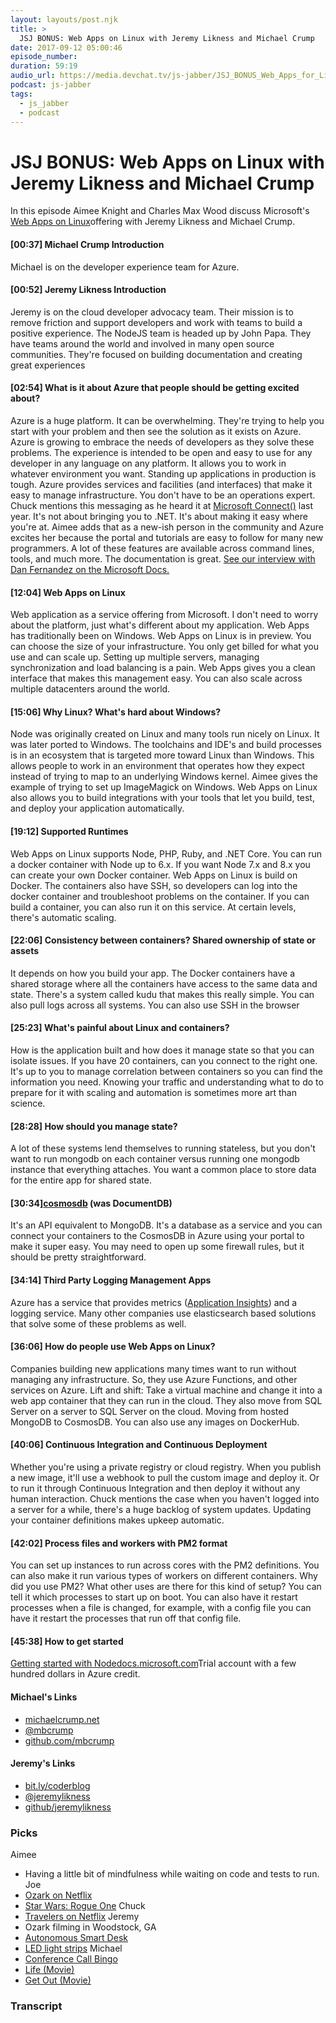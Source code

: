 ```yaml
---
layout: layouts/post.njk
title: >
  JSJ BONUS: Web Apps on Linux with Jeremy Likness and Michael Crump
date: 2017-09-12 05:00:46
episode_number:
duration: 59:19
audio_url: https://media.devchat.tv/js-jabber/JSJ_BONUS_Web_Apps_for_Linux_with_Jeremy_Likness_and_Michael_Crump_mixdown.mp3
podcast: js-jabber
tags:
  - js_jabber
  - podcast
---
```


# JSJ BONUS: Web Apps on Linux with Jeremy Likness and Michael Crump

In this episode Aimee Knight and Charles Max Wood discuss Microsoft's [Web Apps on Linux](https://docs.microsoft.com/en-us/azure/app-service/containers/app-service-linux-intro)offering with Jeremy Likness and Michael Crump.

#### [00:37] Michael Crump Introduction

Michael is on the developer experience team for Azure.

#### [00:52] Jeremy Likness Introduction

Jeremy is on the cloud developer advocacy team. Their mission is to remove friction and support developers and work with teams to build a positive experience. The NodeJS team is headed up by John Papa. They have teams around the world and involved in many open source communities. They're focused on building documentation and creating great experiences

#### [02:54] What is it about Azure that people should be getting excited about?

Azure is a huge platform. It can be overwhelming. They're trying to help you start with your problem and then see the solution as it exists on Azure. Azure is growing to embrace the needs of developers as they solve these problems. The experience is intended to be open and easy to use for any developer in any language on any platform. It allows you to work in whatever environment you want. Standing up applications in production is tough. Azure provides services and facilities (and interfaces) that make it easy to manage infrastructure. You don't have to be an operations expert. Chuck mentions this messaging as he heard it at [Microsoft Connect()](https://connectevent.microsoft.com/) last year. It's not about bringing you to .NET. It's about making it easy where you're at. Aimee adds that as a new-ish person in the community and Azure excites her because the portal and tutorials are easy to follow for many new programmers. A lot of these features are available across command lines, tools, and much more. The documentation is great. [See our interview with Dan Fernandez on the Microsoft Docs.](https://devchat.tv/js-jabber/241-jsj-microsoft-docs-with-dan-fernandez)

#### [12:04] Web Apps on Linux

Web application as a service offering from Microsoft. I don't need to worry about the platform, just what's different about my application. Web Apps has traditionally been on Windows. Web Apps on Linux is in preview. You can choose the size of your infrastructure. You only get billed for what you use and can scale up. Setting up multiple servers, managing synchronization and load balancing is a pain. Web Apps gives you a clean interface that makes this management easy. You can also scale across multiple datacenters around the world.

#### [15:06] Why Linux? What's hard about Windows?

Node was originally created on Linux and many tools run nicely on Linux. It was later ported to Windows. The toolchains and IDE's and build processes is in an ecosystem that is targeted more toward Linux than Windows. This allows people to work in an environment that operates how they expect instead of trying to map to an underlying Windows kernel. Aimee gives the example of trying to set up ImageMagick on Windows. Web Apps on Linux also allows you to build integrations with your tools that let you build, test, and deploy your application automatically.

#### [19:12] Supported Runtimes

Web Apps on Linux supports Node, PHP, Ruby, and .NET Core. You can run a docker container with Node up to 6.x. If you want Node 7.x and 8.x you can create your own Docker container. Web Apps on Linux is build on Docker. The containers also have SSH, so developers can log into the docker container and troubleshoot problems on the container. If you can build a container, you can also run it on this service. At certain levels, there's automatic scaling.

#### [22:06] Consistency between containers? Shared ownership of state or assets

It depends on how you build your app. The Docker containers have a shared storage where all the containers have access to the same data and state. There's a system called kudu that makes this really simple. You can also pull logs across all systems. You can also use SSH in the browser

#### [25:23] What's painful about Linux and containers?

How is the application built and how does it manage state so that you can isolate issues. If you have 20 containers, can you connect to the right one. It's up to you to manage correlation between containers so you can find the information you need. Knowing your traffic and understanding what to do to prepare for it with scaling and automation is sometimes more art than science.

#### [28:28] How should you manage state?

A lot of these systems lend themselves to running stateless, but you don't want to run mongodb on each container versus running one mongodb instance that everything attaches. You want a common place to store data for the entire app for shared state.

#### [30:34][cosmosdb](https://azure.microsoft.com/en-us/services/cosmos-db/?&WT.srch=1&WT.mc_id=AID559462_SEM_slA5M4Ka&utm_source=Google&utm_medium=CPC&utm_term=cosmosdb&utm_campaign=Data_Management&gclid=EAIaIQobChMIktnotYKh1gIVlIN-Ch1A5QVREAAYASAAEgLBRvD_BwE) (was DocumentDB)

It's an API equivalent to MongoDB. It's a database as a service and you can connect your containers to the CosmosDB in Azure using your portal to make it super easy. You may need to open up some firewall rules, but it should be pretty straightforward.

#### [34:14] Third Party Logging Management Apps

Azure has a service that provides metrics ([Application Insights](https://azure.microsoft.com/en-us/services/functions/?&WT.srch=1&WT.mc_id=AID623261_SEM_HP0c1OKs&gclid=EAIaIQobChMI58uFyYKh1gIVj4J-Ch2V9gAQEAAYASAAEgLal_D_BwE)) and a logging service. Many other companies use elasticsearch based solutions that solve some of these problems as well.

#### [36:06] How do people use Web Apps on Linux?

Companies building new applications many times want to run without managing any infrastructure. So, they use Azure Functions, and other services on Azure. Lift and shift: Take a virtual machine and change it into a web app container that they can run in the cloud. They also move from SQL Server on a server to SQL Server on the cloud. Moving from hosted MongoDB to CosmosDB. You can also use any images on DockerHub.

#### [40:06] Continuous Integration and Continuous Deployment

Whether you're using a private registry or cloud registry. When you publish a new image, it'll use a webhook to pull the custom image and deploy it. Or to run it through Continuous Integration and then deploy it without any human interaction. Chuck mentions the case when you haven't logged into a server for a while, there's a huge backlog of system updates. Updating your container definitions makes upkeep automatic.

#### [42:02] Process files and workers with PM2 format

You can set up instances to run across cores with the PM2 definitions. You can also make it run various types of workers on different containers. Why did you use PM2? What other uses are there for this kind of setup? You can tell it which processes to start up on boot. You can also have it restart processes when a file is changed, for example, with a config file you can have it restart the processes that run off that config file.

#### [45:38] How to get started

[Getting started with Node](https://docs.microsoft.com/en-us/azure/app-service-web/app-service-web-get-started-nodejs)[docs.microsoft.com](http://docs.microsoft.com)Trial account with a few hundred dollars in Azure credit.

#### Michael's Links

- [michaelcrump.net](http://michaelcrump.net)
- [@mbcrump](http://twitter.com/mbcrump)
- [github.com/mbcrump](http://github.com/mbcrump)

#### Jeremy's Links

- [bit.ly/coderblog](http://bit.ly/coderblog)
- [@jeremylikness](http://twitter.com/jeremylikness)
- [github/jeremylikness](http://github.com/jeremylikness)

### Picks

Aimee

- Having a little bit of mindfulness while waiting on code and tests to run.
  Joe
- [Ozark on Netflix](https://www.netflix.com/title/80117552)
- [Star Wars: Rogue One](http://amzn.to/2y3NLZw)
  Chuck
- [Travelers on Netflix](https://www.netflix.com/title/80105699)
  Jeremy
- Ozark filming in Woodstock, GA
- [Autonomous Smart Desk](http://amzn.to/2eUeyiA)
- [LED light strips](http://amzn.to/2jnliL5)
  Michael
- [Conference Call Bingo](https://twitter.com/BilalJaffery/status/885468228360839169)
- [Life (Movie)](http://amzn.to/2wZI4NM)
- [Get Out (Movie)](http://amzn.to/2f4XRod)

### Transcript
